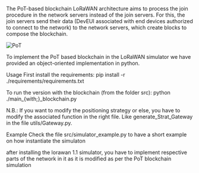 
The PoT-based blockchain LoRaWAN architecture aims to process the join procedure in the network servers instead of the join servers. For this, the join servers send their data (DevEUI associated with end devices authorized to connect to the network) to the network servers, which create blocks to compose the blockchain.

![PoT](https://github.com/user-attachments/assets/3dfeebe9-6544-4b09-bda2-2a2ee0c73f3b)

To implement the PoT based blockchain in  the LoRaWAN simulator we have provided an object-oriented implementation in python.

Usage
First install the requirements: pip install -r ./requirements/requirements.txt

To run the version with the blockchain (from the folder src): python ./main_{with;}_blockchain.py

N.B.: If you want to modify the positioning strategy or else, you have to modify the associated function in the right file. Like generate_Strat_Gateway in the file utils/Gateway.py.

Example
Check the file src/simulator_example.py to have a short example on how instantiate the simulaton

after installing the lorawan 1.1 simulator, you have to implement respective parts of the network in it as it is modified as per the PoT  blockchain simulation 
